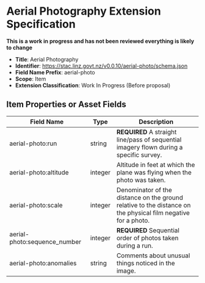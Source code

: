 # Aerial Photography Extension Specification

**This is a work in progress and has not been reviewed everything is likely to change**

- **Title**: Aerial Photography
- **Identifier**:
  <https://stac.linz.govt.nz/v0.0.10/aerial-photo/schema.json>
- **Field Name Prefix**: aerial-photo
- **Scope**: Item
- **Extension Classification**: Work In Progress (Before proposal)

## Item Properties or Asset Fields

| Field Name                   | Type    | Description                                                                                                   |
| ---------------------------- | ------- | ------------------------------------------------------------------------------------------------------------- |
| aerial-photo:run             | string  | **REQUIRED** A straight line/pass of sequential imagery flown during a specific survey.                       |
| aerial-photo:altitude        | integer | Altitude in feet at which the plane was flying when the photo was taken.                                      |
| aerial-photo:scale           | integer | Denominator of the distance on the ground relative to the distance on the physical film negative for a photo. |
| aerial-photo:sequence_number | integer | **REQUIRED** Sequential order of photos taken during a run.                                                   |
| aerial-photo:anomalies       | string  | Comments about unusual things noticed in the image.                                                           |
